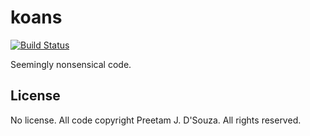 # koans

[![Build Status](https://travis-ci.org/pdsouza/koans.svg?branch=master)](https://travis-ci.org/pdsouza/koans)

Seemingly nonsensical code.

## License

No license. All code copyright Preetam J. D'Souza. All rights reserved.
